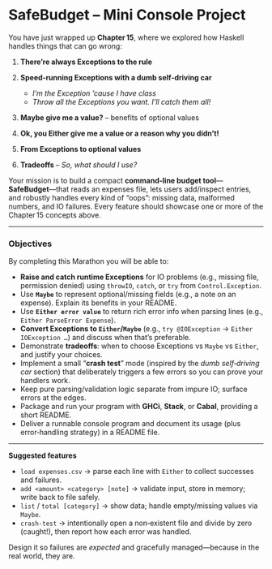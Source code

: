 # SafeBudget – Mini Console Project

You have just wrapped up **Chapter 15**, where we explored how Haskell handles things that can go wrong:

1. **There’re always Exceptions to the rule**
2. **Speed‑running Exceptions with a dumb self‑driving car**

   * *I’m the Exception ’cause I have class*
   * *Throw all the Exceptions you want. I’ll catch them all!*
3. **Maybe give me a value?** – benefits of optional values
4. **Ok, you Either give me a value or a reason why you didn’t!**
5. **From Exceptions to optional values**
6. **Tradeoffs** – *So, what should I use?*

Your mission is to build a compact **command‑line budget tool**—**SafeBudget**—that reads an expenses file, lets users add/inspect entries, and robustly handles every kind of “oops”: missing data, malformed numbers, and IO failures. Every feature should showcase one or more of the Chapter 15 concepts above.

---

### **Objectives**

By completing this Marathon you will be able to:

* **Raise and catch runtime Exceptions** for IO problems (e.g., missing file, permission denied) using `throwIO`, `catch`, or `try` from `Control.Exception`.
* Use **`Maybe`** to represent optional/missing fields (e.g., a note on an expense). Explain its benefits in your README.
* Use **`Either error value`** to return rich error info when parsing lines (e.g., `Either ParseError Expense`).
* **Convert Exceptions to `Either`/`Maybe`** (e.g., `try @IOException` → `Either IOException …`) and discuss when that’s preferable.
* Demonstrate **tradeoffs**: when to choose Exceptions vs `Maybe` vs `Either`, and justify your choices.
* Implement a small “**crash test**” mode (inspired by the *dumb self‑driving car* section) that deliberately triggers a few errors so you can prove your handlers work.
* Keep pure parsing/validation logic separate from impure IO; surface errors at the edges.
* Package and run your program with **GHCi**, **Stack**, or **Cabal**, providing a short README.
* Deliver a runnable console program and document its usage (plus error‑handling strategy) in a README file.

---

**Suggested features**

* `load expenses.csv` → parse each line with `Either` to collect successes and failures.
* `add <amount> <category> [note]` → validate input, store in memory; write back to file safely.
* `list` / `total [category]` → show data; handle empty/missing values via `Maybe`.
* `crash-test` → intentionally open a non‑existent file and divide by zero (caught!), then report how each error was handled.

Design it so failures are *expected* and gracefully managed—because in the real world, they are.
